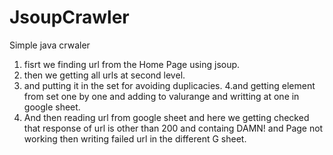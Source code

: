 # JsoupCrawler
Simple java crwaler

1. fisrt we finding url  from the Home Page  using jsoup.
2. then we getting all urls at second level.
3. and putting it in the set for avoiding duplicacies.
4.and getting element from set one by one and adding to valurange and writting at one in google sheet.
5. And then reading url from google sheet and here we getting checked that response of url is other than 200 and containg DAMN! and Page not working then writing failed url in the different G sheet. 
